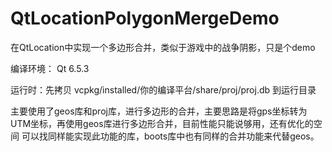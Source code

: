 # QtLocationPolygonMergeDemo
在QtLocation中实现一个多边形合并，类似于游戏中的战争阴影，只是个demo

编译环境： Qt 6.5.3

运行时：先拷贝 vcpkg/installed/你的编译平台/share/proj/proj.db 到运行目录

主要使用了geos库和proj库，进行多边形的合并，主要思路是将gps坐标转为UTM坐标，再使用geos库进行多边形合并，目前性能只能说够用，还有优化的空间
可以找同样能实现此功能的库，boots库中也有同样的合并功能来代替geos。

